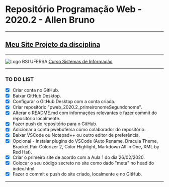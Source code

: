 # Repositório Programação Web - 2020.2 - Allen Bruno
***
## [Meu Site Projeto da disciplina](https://brunocardo11.github.io)
***
![Logo BSI UFERSA](https://bsiangicos.ufersa.edu.br/wp-content/uploads/sites/70/2019/03/bsi-logo.png)
[Curso Sistemas de Informação](https://bsiangicos.ufersa.edu.br/)
***
### TO DO LIST
- [x] Criar conta no GitHub.
- [x] Baixar GitHub Desktop.
- [x] Configurar o GitHub Desktop com a conta criada.
- [x] Criar repositório "pweb_2020.2_primeironomeSegundonome".
- [x] Alterar o README.md com informações relevantes e fazer commit do repositório localmente.
- [x] Fazer push do repositório para o GitHub.
- [x] Adicionar a conta pwebufersa como colaborador do repositório.
- [x] Baixar VSCode ou Notepad++ ou outro editor de preferência.
- [x] Opcional - Instalar plugins do VSCode (Auto Rename, Dracula Theme, Bracket Pair Colorizer 2, Color Highlight, Markdown All in One, XML by Red Hat).
- [x] Criar o primeiro site de acordo com a Aula 1 do dia 26/02/2020.
- [x] Colocar o seu código secreto no site como dado "meta" no head do index.html.
- [x] Fazer o commit e push do site criado, localmente e no GitHub.
***

